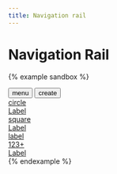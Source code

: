 ```yaml
---
title: Navigation rail
---
```


# Navigation Rail

{% example sandbox %}
<div class="navigation-rail">
  <button type="button" class="icon-button margin-top-4">
    <span class="material-icons">menu</span>
  </button>
  <button type="button" class="floating-action-button floating-action-button--lowest margin-y-4">
    <span class="material-icons">create</span>
  </button>
  <a href="#" class="navigation-rail__item navigation-rail__item--active">
    <div class="navigation-rail__item__icon">
      <span class="material-icons">circle</span>
    </div>
    <div class="navigation-rail__item__label">
      Label
    </div>
  </a>
  <a href="#" class="navigation-rail__item">
    <div class="navigation-rail__item__icon">
      <span class="material-icons">square</span>
      <div class="badge badge--small">
      </div>
    </div>
    <div class="navigation-rail__item__label">
      Label
    </div>
  </a>
  <a href="#" class="navigation-rail__item">
    <div class="navigation-rail__item__icon">
      <span class="material-icons">label</span>
      <div class="badge badge--large">
        123+
      </div>
    </div>
    <div class="navigation-rail__item__label">
      Label
    </div>
  </a>
  <div class="flex-grow-1">
  </div>
</div>
{% endexample %}
